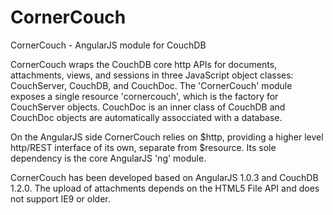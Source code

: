 CornerCouch
===========

CornerCouch - AngularJS module for CouchDB

CornerCouch wraps the CouchDB core http APIs for documents, attachments, views, and sessions in three
JavaScript object classes: CouchServer, CouchDB, and CouchDoc. The 'CornerCouch' module exposes a
single resource 'cornercouch', which is the factory for CouchServer objects. CouchDoc is an inner
class of CouchDB and CouchDoc objects are automatically assocciated with a database.

On the AngularJS side CornerCouch relies on $http, providing a higher level http/REST interface of
its own, separate from $resource. Its sole dependency is the core AngularJS 'ng' module.

CornerCouch has been developed based on AngularJS 1.0.3 and CouchDB 1.2.0.
The upload of attachments depends on the HTML5 File API and does not support IE9 or older.
